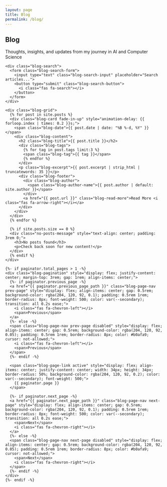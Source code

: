 ```yaml
---
layout: page
title: Blog
permalink: /blog/
---
```


<section class="section">
  <div class="wrapper">
    <div class="section-title">
      <h1 class="fade-in" style="color: var(--secondary);">Blog</h1>
      <p style="color: var(--text-dark);">Thoughts, insights, and updates from my journey in AI and Computer Science</p>
    </div>
    
    <div class="blog-search">
      <form class="blog-search-form">
        <input type="text" class="blog-search-input" placeholder="Search articles...">
        <button type="submit" class="blog-search-button">
          <i class="fas fa-search"></i>
        </button>
      </form>
    </div>
    
    <div class="blog-grid">
      {% for post in site.posts %}
      <div class="blog-card fade-in-up" style="animation-delay: {{ forloop.index | times: 0.2 }}s;">
        <span class="blog-date">{{ post.date | date: "%B %-d, %Y" }}</span>
        <div class="blog-content">
          <h2 class="blog-title">{{ post.title }}</h2>
          <div class="blog-tags">
            {% for tag in post.tags limit:3 %}
            <span class="blog-tag">{{ tag }}</span>
            {% endfor %}
          </div>
          <p class="blog-excerpt">{{ post.excerpt | strip_html | truncatewords: 35 }}</p>
          <div class="blog-footer">
            <div class="blog-author">
              <span class="blog-author-name">{{ post.author | default: site.author }}</span>
            </div>
            <a href="{{ post.url }}" class="blog-read-more">Read More <i class="fas fa-arrow-right"></i></a>
          </div>
        </div>
      </div>
      {% endfor %}
      
      {% if site.posts.size == 0 %}
      <div class="no-posts-message" style="text-align: center; padding: 3rem 0;">
        <h3>No posts found</h3>
        <p>Check back soon for new content!</p>
      </div>
      {% endif %}
    </div>
    
    {%- if paginator.total_pages > 1 -%}
    <div class="blog-pagination" style="display: flex; justify-content: center; margin-top: 3rem; gap: 1rem; align-items: center;">
      {%- if paginator.previous_page -%}
      <a href="{{ paginator.previous_page_path }}" class="blog-page-nav prev-page" style="display: flex; align-items: center; gap: 0.5rem; background-color: rgba(204, 120, 92, 0.1); padding: 0.5rem 1rem; border-radius: 8px; font-weight: 500; color: var(--secondary); transition: all 0.2s ease;">
        <i class="fas fa-chevron-left"></i>
        <span>Previous</span>
      </a>
      {%- else -%}
      <span class="blog-page-nav prev-page disabled" style="display: flex; align-items: center; gap: 0.5rem; background-color: rgba(204, 120, 92, 0.05); padding: 0.5rem 1rem; border-radius: 8px; color: #b0afa9; cursor: not-allowed;">
        <i class="fas fa-chevron-left"></i>
        <span>Previous</span>
      </span>
      {%- endif -%}
      
      <span class="blog-page-link active" style="display: flex; align-items: center; justify-content: center; width: 34px; height: 34px; border-radius: 50%; background-color: rgba(204, 120, 92, 0.2); color: var(--secondary); font-weight: 500;">
        {{ paginator.page }}
      </span>
      
      {%- if paginator.next_page -%}
      <a href="{{ paginator.next_page_path }}" class="blog-page-nav next-page" style="display: flex; align-items: center; gap: 0.5rem; background-color: rgba(204, 120, 92, 0.1); padding: 0.5rem 1rem; border-radius: 8px; font-weight: 500; color: var(--secondary); transition: all 0.2s ease;">
        <span>Next</span>
        <i class="fas fa-chevron-right"></i>
      </a>
      {%- else -%}
      <span class="blog-page-nav next-page disabled" style="display: flex; align-items: center; gap: 0.5rem; background-color: rgba(204, 120, 92, 0.05); padding: 0.5rem 1rem; border-radius: 8px; color: #b0afa9; cursor: not-allowed;">
        <span>Next</span>
        <i class="fas fa-chevron-right"></i>
      </span>
      {%- endif -%}
    </div>
    {%- endif -%}
  </div>
</section> 
